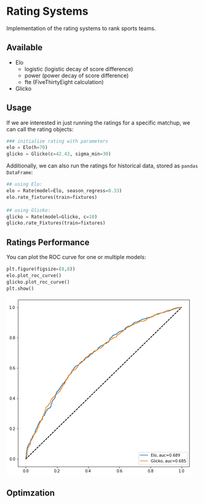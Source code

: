 # Rating Systems

Implementation of the rating systems to rank sports teams.

## Available

- Elo
	- logistic (logistic decay of score difference)
	- power (power decay of score difference)
	- fte (FiveThirtyEight calculation)
- Glicko

## Usage

If we are interested in just running the ratings for a specific matchup, we can call the rating objects:

```python
### initialize rating with parameters
elo = Elo(h=70)
glicko = Glicko(c=42.43, sigma_min=30)
```

Additionally, we can also run the ratings for historical data, stored as `pandas DataFrame`:

```python
## using Elo:
elo = Rate(model=Elo, season_regress=0.33)
elo.rate_fixtures(train=fixtures)

## using Glicko:
glicko = Rate(model=Glicko, c=10)
glicko.rate_Fixtures(train=fixtures)
```

## Ratings Performance

You can plot the ROC curve for one or multiple models:

```python
plt.figure(figsize=(8,8))
elo.plot_roc_curve()
glicko.plot_roc_curve()
plt.show()
```

![image](example_roc.png)

## Optimzation

